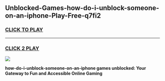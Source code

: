 
## Unblocked-Games-how-do-i-unblock-someone-on-an-iphone-Play-Free-q7fi2
<h3>
<a href="https://premium76.site?title=how-do-i-unblock-someone-on-an-iphone&ref=20M">CLICK TO PLAY</a></h3>
<hr>

<h3>
<a href="https://premium76.site?title=how-do-i-unblock-someone-on-an-iphone&ref=20M">CLICK 2 PLAY</a>
  
</h3>

<a href="https://premium76.site?title=how-do-i-unblock-someone-on-an-iphone&ref=19M"><img src="https://clearcache.store/games.png"></a>


**how-do-i-unblock-someone-on-an-iphone games unblocked: Your Gateway to Fun and Accessible Online Gaming**
